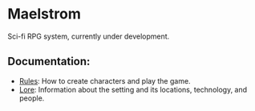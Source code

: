 # Maelstrom
Sci-fi RPG system, currently under development.

## Documentation:
- [Rules](/documentation/rules.md): How to create characters and play the game.
- [Lore](/documentation/lore.md): Information about the setting and its locations, technology, and people.
